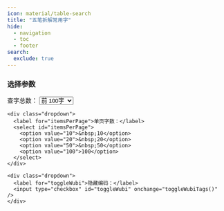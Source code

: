```yaml
---
icon: material/table-search
title: "五笔拆解常用字"
hide:
  - navigation
  - toc
  - footer
search:
  exclude: true
---
```


<link rel="stylesheet" type="text/css" href="../static/css/styles2.css" />

<main>
  <section id="option-area">
    <h3>选择参数</h3>
    <div class="dropdown">
      <label for="totalCount">查字总数：</label>
      <select id="itemsTotal">
        <option value="100">前&nbsp;100字</option>
        <option value="500">前&nbsp;500字</option>
        <option value="1500">前1500字</option>
        <option value="4000">前4000字</option>
      </select>
    </div>

    <div class="dropdown">
      <label for="itemsPerPage">单页字数：</label>
      <select id="itemsPerPage">
        <option value="10">&nbsp;10</option>
        <option value="20">&nbsp;20</option>
        <option value="50">&nbsp;50</option>
        <option value="100">100</option>
      </select>
    </div>

    <div class="dropdown">
      <label for="toggleWubi">隐藏编码：</label>
      <input type="checkbox" id="toggleWubi" onchange="toggleWubiTags()" />
    </div>

  </section>

  <section>
    <table id="data-table">
      <thead></thead>
      <tbody></tbody>
    </table>
  </section>

  <div class="pagination" id="pagination">
  </div>
</main>

<script src="https://cdn.jsdelivr.net/npm/hanzi-writer@3.7.1/dist/hanzi-writer.min.js"></script>
<script src="../static/js/utils.js"></script>
<script src="../static/js/list.js"></script>
